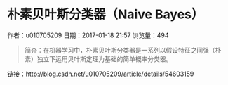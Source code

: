 # 朴素贝叶斯分类器（Naive Bayes）
作者：u010705209
日期：2017-01-18 21:57
浏览量：494
> 简介：在机器学习中，朴素贝叶斯分类器是一系列以假设特征之间强（朴素）独立下运用贝叶斯定理为基础的简单概率分类器。

 链接：http://blog.csdn.net/u010705209/article/details/54603159
